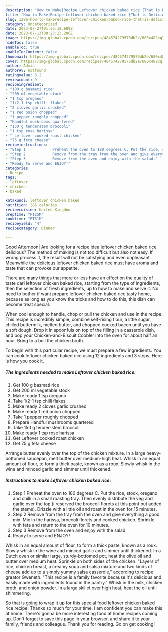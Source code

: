 ```yaml
---
description: "How to Make|Recipe Leftover chicken baked rice {That is Delicious"
title: "How to Make|Recipe Leftover chicken baked rice {That is Delicious"
slug: 1296-how-to-makerecipe-leftover-chicken-baked-rice-that-is-delicious
category: Uncategorized
date: 2023-07-27T01:36:12.689Z
date: 2023-07-13T08:25:23.206Z
image: https://img-global.cpcdn.com/recipes/484574279576db2e/680x482cq70/leftover-chicken-baked-rice-recipe-main-photo.jpg
hideToc: false
enableToc: true
enableTocContent: false
thumbnail: https://img-global.cpcdn.com/recipes/484574279576db2e/680x482cq70/leftover-chicken-baked-rice-recipe-main-photo.jpg
cover: https://img-global.cpcdn.com/recipes/484574279576db2e/680x482cq70/leftover-chicken-baked-rice-recipe-main-photo.jpg
author: Admin
authorAv: notfound
ratingvalue: 3.2
reviewcount: 9
recipeingredient:
- "100 g basmati rice"
- "200 ml vegetable stock"
- "1 tsp oregano"
- "1/2-1 tsp chilli flakes"
- "2 cloves garlic crushed"
- "1 red onion chopped"
- "1 pepper roughly chopped"
- "Handful mushrooms quartered"
- "150 g tenderstem broccoli"
- "1 tsp rose harissa"
- " Leftover cooked roast chicken"
- "75 g feta cheese"
recipeinstructions:
- "Step 1            Preheat the oven to 180 degrees C. Put the rice, stock, oregano and chilli in a small roasting tray. Then evenly distribute the veg and garlic over the top (i reserved the broccoli florets at this point but added the stems). Drizzle with a little oil and roast in the oven for 15 minutes."
- "Step 2            Remove from the tray from the oven and give everything a good mix. Mix in the harissa, broccoli florets and cooked chicken. Sprinkle with feta and return to the oven for 10 minutes."
- "Step 3            Remove from the oven and enjoy with the salad."
- "Ready to serve and ENJOY!"
categories:
- Recipe
tags:
- leftover
- chicken
- baked

katakunci: leftover chicken baked 
nutrition: 285 calories
recipecuisine: United Kingdom
preptime: "PT25M"
cooktime: "PT31M"
recipeyield: "4"
recipecategory: Dinner

---
```



Good Afternoon| Are looking for a recipe idea leftover chicken baked rice delicious? The method of making is not too difficult but also not easy. If wrong process it, the result will not be satisfying and even unpleasant. Meanwhile the delicious leftover chicken baked rice must have aroma and taste that can provoke our appetite.






There are many things that more or less have an effect on the quality of taste dari leftover chicken baked rice, starting from the type of ingredients, then the selection of fresh ingredients, up to how to make and serve it. No need to bother if want prepare leftover chicken baked rice tasty home, because as long as you know the tricks and how to do this, this dish can become treat  special.


When cool enough to handle, chop or pull the chicken and use in the recipe. This recipe is incredibly simple; combine self-rising flour, a little sugar, chilled buttermilk, melted butter, and chopped cooked bacon until you have a soft dough. Drop it in spoonfuls on top of the filling in a casserole dish, and pop your Chicken-and-Biscuit Cobbler into the oven for about half an hour. Bring to a boil the chicken broth.


To begin with this particular recipe, we must prepare a few ingredients. You can cook leftover chicken baked rice using 12 ingredients and 3 steps. Here is how you cook it.

<!--inarticleads1-->

##### The ingredients needed to make Leftover chicken baked rice:

1. Get 100 g basmati rice
1. Get 200 ml vegetable stock
1. Make ready 1 tsp oregano
1. Take 1/2-1 tsp chilli flakes
1. Make ready 2 cloves garlic crushed
1. Make ready 1 red onion chopped
1. Take 1 pepper roughly chopped
1. Prepare Handful mushrooms quartered
1. Take 150 g tender-stem broccoli
1. Make ready 1 tsp rose harissa
1. Get  Leftover cooked roast chicken
1. Get 75 g feta cheese


Arrange butter evenly over the top of the chicken mixture. In a large heavy-bottomed saucepan, melt butter over medium-high heat. Whisk in an equal amount of flour, to form a thick paste, known as a roux. Slowly whisk in the wine and minced garlic and simmer until thickened. 

<!--inarticleads2-->

##### Instructions to make Leftover chicken baked rice:

1. Step 1            Preheat the oven to 180 degrees C. Put the rice, stock, oregano and chilli in a small roasting tray. Then evenly distribute the veg and garlic over the top (i reserved the broccoli florets at this point but added the stems). Drizzle with a little oil and roast in the oven for 15 minutes.
1. Step 2            Remove from the tray from the oven and give everything a good mix. Mix in the harissa, broccoli florets and cooked chicken. Sprinkle with feta and return to the oven for 10 minutes.
1. Step 3            Remove from the oven and enjoy with the salad.
1. Ready to serve and ENJOY!

Whisk in an equal amount of flour, to form a thick paste, known as a roux. Slowly whisk in the wine and minced garlic and simmer until thickened. In a Dutch oven or similar large, sturdy-bottomed pot, heat the olive oil and butter over medium heat. Sprinkle on both sides of the chicken. &#34;Layers of rice, chicken breast, a creamy soup and salsa mixture and two kinds of cheese add up to a simply yummy salsa casserole,&#34; according to recipe greator Gweneth. &#34;This recipe is a family favorite because it&#39;s delicious and easily made with ingredients found in the pantry.&#34; Whisk in the milk, chicken broth, and onion powder. In a large skillet over high heat, heat the oil until shimmering. 

So that is going to wrap it up for this special food leftover chicken baked rice recipe. Thanks so much for your time. I am confident you can make this at home. There's gonna be more interesting food at home recipes coming up. Don't forget to save this page in your browser, and share it to your family, friends and colleague. Thank you for reading. Go on get cooking!
